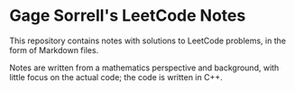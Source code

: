 # Gage Sorrell's LeetCode Notes

This repository contains notes with solutions to LeetCode problems, in the form of Markdown files.

Notes are written from a mathematics perspective and background, with little focus on the actual code; the code is written in C++.